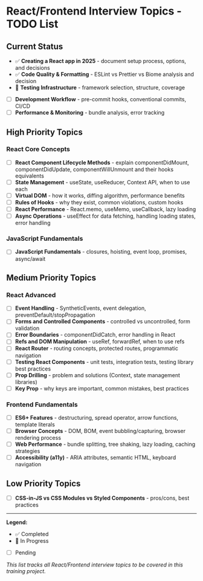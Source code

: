 # React/Frontend Interview Topics - TODO List

## Current Status
- ✅ **Creating a React app in 2025** - document setup process, options, and decisions
- ✅ **Code Quality & Formatting** - ESLint vs Prettier vs Biome analysis and decision
- 🔄 **Testing Infrastructure** - framework selection, structure, coverage
- [ ] **Development Workflow** - pre-commit hooks, conventional commits, CI/CD
- [ ] **Performance & Monitoring** - bundle analysis, error tracking

## High Priority Topics

### React Core Concepts
- [ ] **React Component Lifecycle Methods** - explain componentDidMount, componentDidUpdate, componentWillUnmount and their hooks equivalents
- [ ] **State Management** - useState, useReducer, Context API, when to use each
- [ ] **Virtual DOM** - how it works, diffing algorithm, performance benefits
- [ ] **Rules of Hooks** - why they exist, common violations, custom hooks
- [ ] **React Performance** - React.memo, useMemo, useCallback, lazy loading
- [ ] **Async Operations** - useEffect for data fetching, handling loading states, error handling

### JavaScript Fundamentals
- [ ] **JavaScript Fundamentals** - closures, hoisting, event loop, promises, async/await

## Medium Priority Topics

### React Advanced
- [ ] **Event Handling** - SyntheticEvents, event delegation, preventDefault/stopPropagation
- [ ] **Forms and Controlled Components** - controlled vs uncontrolled, form validation
- [ ] **Error Boundaries** - componentDidCatch, error handling in React
- [ ] **Refs and DOM Manipulation** - useRef, forwardRef, when to use refs
- [ ] **React Router** - routing concepts, protected routes, programmatic navigation
- [ ] **Testing React Components** - unit tests, integration tests, testing library best practices
- [ ] **Prop Drilling** - problem and solutions (Context, state management libraries)
- [ ] **Key Prop** - why keys are important, common mistakes, best practices

### Frontend Fundamentals
- [ ] **ES6+ Features** - destructuring, spread operator, arrow functions, template literals
- [ ] **Browser Concepts** - DOM, BOM, event bubbling/capturing, browser rendering process
- [ ] **Web Performance** - bundle splitting, tree shaking, lazy loading, caching strategies
- [ ] **Accessibility (a11y)** - ARIA attributes, semantic HTML, keyboard navigation

## Low Priority Topics
- [ ] **CSS-in-JS vs CSS Modules vs Styled Components** - pros/cons, best practices

---

**Legend:**
- ✅ Completed
- 🔄 In Progress
- [ ] Pending

*This list tracks all React/Frontend interview topics to be covered in this training project.*
